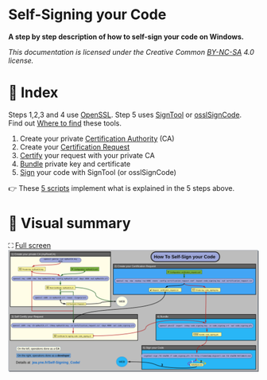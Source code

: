 # Self-Signing your Code
**A step by step description of how to self-sign your code on Windows.**

_This documentation is licensed under the Creative Common [BY-NC-SA](https://creativecommons.org/licenses/by-nc-sa/4.0/) 4.0 license._

# 📃 Index
Steps 1,2,3 and 4 use [OpenSSL](https://openssl.org/).
Step 5 uses [SignTool](https://learn.microsoft.com/en-us/windows/win32/seccrypto/signtool) 
or [osslSignCode](https://github.com/mtrojnar/osslsigncode).<br/>
Find out [Where to find](0_Where-To-Find-Tools.md) these tools.

1. Create your private [Certification Authority](1_Create-Your-Certification-Authority.md) (CA)
2. Create your [Certification Request](2_Create-Your-Certification-Request.md)
3. [Certify](3_Certify-Your-Certification-Request.md) your request with your private CA
4. [Bundle](4_Bundle-Key-And-Certificate.md) private key and certificate
5. [Sign](5_Sign-Your-Code.md) your code with SignTool (or osslSignCode)

👉 These [5 scripts](https://github.com/JEAYNE/Self-Signing_Code/tree/main/demo)
implement what is explained in the 5 steps above.

# 👀 Visual summary
⛶ [Full screen](files/0_Self-Signing_Code.svg)
![Self-Signing Code](files/0_Self-Signing_Code.svg)
